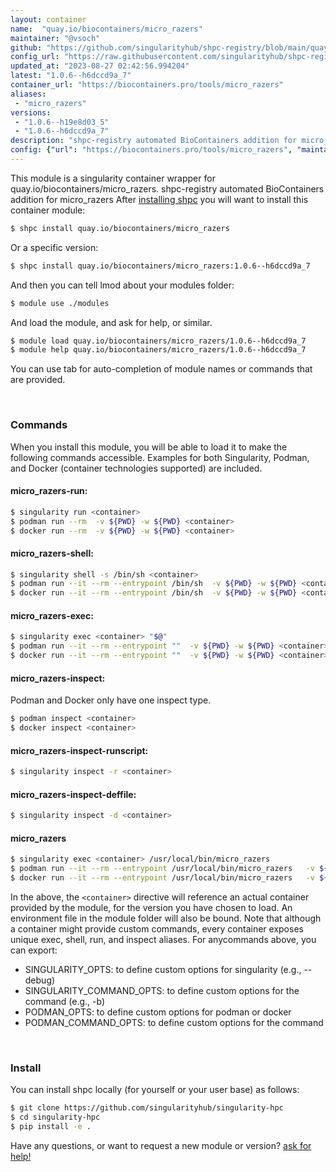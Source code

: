 ```yaml
---
layout: container
name:  "quay.io/biocontainers/micro_razers"
maintainer: "@vsoch"
github: "https://github.com/singularityhub/shpc-registry/blob/main/quay.io/biocontainers/micro_razers/container.yaml"
config_url: "https://raw.githubusercontent.com/singularityhub/shpc-registry/main/quay.io/biocontainers/micro_razers/container.yaml"
updated_at: "2023-08-27 02:42:56.994204"
latest: "1.0.6--h6dccd9a_7"
container_url: "https://biocontainers.pro/tools/micro_razers"
aliases:
 - "micro_razers"
versions:
 - "1.0.6--h19e8d03_5"
 - "1.0.6--h6dccd9a_7"
description: "shpc-registry automated BioContainers addition for micro_razers"
config: {"url": "https://biocontainers.pro/tools/micro_razers", "maintainer": "@vsoch", "description": "shpc-registry automated BioContainers addition for micro_razers", "latest": {"1.0.6--h6dccd9a_7": "sha256:d9707b9769187165acc3f51a8ff0f401817f332af5d8e91daaec3274022cc7b2"}, "tags": {"1.0.6--h19e8d03_5": "sha256:6b722f7caeadfedb9649b97cf68f519bb9f2af4974a83e2c917cef72d2b97851", "1.0.6--h6dccd9a_7": "sha256:d9707b9769187165acc3f51a8ff0f401817f332af5d8e91daaec3274022cc7b2"}, "docker": "quay.io/biocontainers/micro_razers", "aliases": {"micro_razers": "/usr/local/bin/micro_razers"}}
---
```


This module is a singularity container wrapper for quay.io/biocontainers/micro_razers.
shpc-registry automated BioContainers addition for micro_razers
After [installing shpc](#install) you will want to install this container module:


```bash
$ shpc install quay.io/biocontainers/micro_razers
```

Or a specific version:

```bash
$ shpc install quay.io/biocontainers/micro_razers:1.0.6--h6dccd9a_7
```

And then you can tell lmod about your modules folder:

```bash
$ module use ./modules
```

And load the module, and ask for help, or similar.

```bash
$ module load quay.io/biocontainers/micro_razers/1.0.6--h6dccd9a_7
$ module help quay.io/biocontainers/micro_razers/1.0.6--h6dccd9a_7
```

You can use tab for auto-completion of module names or commands that are provided.

<br>

### Commands

When you install this module, you will be able to load it to make the following commands accessible.
Examples for both Singularity, Podman, and Docker (container technologies supported) are included.

#### micro_razers-run:

```bash
$ singularity run <container>
$ podman run --rm  -v ${PWD} -w ${PWD} <container>
$ docker run --rm  -v ${PWD} -w ${PWD} <container>
```

#### micro_razers-shell:

```bash
$ singularity shell -s /bin/sh <container>
$ podman run --it --rm --entrypoint /bin/sh  -v ${PWD} -w ${PWD} <container>
$ docker run --it --rm --entrypoint /bin/sh  -v ${PWD} -w ${PWD} <container>
```

#### micro_razers-exec:

```bash
$ singularity exec <container> "$@"
$ podman run --it --rm --entrypoint ""  -v ${PWD} -w ${PWD} <container> "$@"
$ docker run --it --rm --entrypoint ""  -v ${PWD} -w ${PWD} <container> "$@"
```

#### micro_razers-inspect:

Podman and Docker only have one inspect type.

```bash
$ podman inspect <container>
$ docker inspect <container>
```

#### micro_razers-inspect-runscript:

```bash
$ singularity inspect -r <container>
```

#### micro_razers-inspect-deffile:

```bash
$ singularity inspect -d <container>
```


#### micro_razers

```bash
$ singularity exec <container> /usr/local/bin/micro_razers
$ podman run --it --rm --entrypoint /usr/local/bin/micro_razers   -v ${PWD} -w ${PWD} <container> -c " $@"
$ docker run --it --rm --entrypoint /usr/local/bin/micro_razers   -v ${PWD} -w ${PWD} <container> -c " $@"
```



In the above, the `<container>` directive will reference an actual container provided
by the module, for the version you have chosen to load. An environment file in the
module folder will also be bound. Note that although a container
might provide custom commands, every container exposes unique exec, shell, run, and
inspect aliases. For anycommands above, you can export:

 - SINGULARITY_OPTS: to define custom options for singularity (e.g., --debug)
 - SINGULARITY_COMMAND_OPTS: to define custom options for the command (e.g., -b)
 - PODMAN_OPTS: to define custom options for podman or docker
 - PODMAN_COMMAND_OPTS: to define custom options for the command

<br>

### Install

You can install shpc locally (for yourself or your user base) as follows:

```bash
$ git clone https://github.com/singularityhub/singularity-hpc
$ cd singularity-hpc
$ pip install -e .
```

Have any questions, or want to request a new module or version? [ask for help!](https://github.com/singularityhub/singularity-hpc/issues)